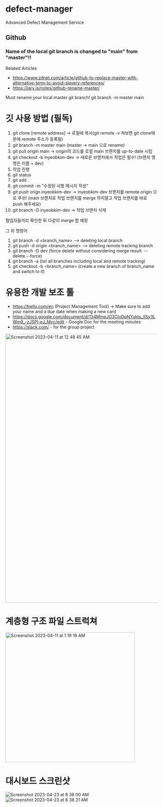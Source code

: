 # defect-manager
Advanced Defect Management Service


## Github
### Name of the local git branch is changed to "main" from "master"!!
Related Articles</br>
* https://www.zdnet.com/article/github-to-replace-master-with-alternative-term-to-avoid-slavery-references/ 
* https://jarv.is/notes/github-rename-master/

Must rename your local master git branch!
git branch -m master main

# 깃 사용 방법 (필독)
1. git clone [remote address] -> 로컬에 복사(git remote -v 쳐보면 git clone때문에 remote 주소가 등록됨)
2. git branch -m master main (master -> main 으로 rename)
3. git pull origin main -> origin의 코드를 로컬 main 브랜치를 up-to-date 시킴
4. git checkout -b inyeobkim-dev -> 새로운 브랜치에서 작업은 필수! (브랜치 명명은 이름 + dev)
5. 작업 진행
6. git status
7. git add .
8. git commit -m "수정된 사항 메시지 작성"
9. git push orign inyeobkim-dev -> inyeobkim-dev 브랜치를 remote origin 으로 푸쉬! (main 브랜치로 작업 브랜치를 merge 하지말고 작업 브랜치를 바로 push 해주세요)
10. git branch -D inyeobkim-dev -> 작업 브랜치 삭제

협업자들끼리 확인한 뒤 다같이 merge 할 예정

그 외 명령어
1. git branch -d <branch_name> --> deleting local branch
2. git push -d origin <branch_name> --> deleting remote tracking branch
3. git branch -D dev (force delete without considering merge result: --delete --force)
4. git branch -a (list all branches including local and remote tracking)
5. git checkout -b <branch_name> (create a new branch of branch_name and switch to it)

# 유용한 개발 보조 툴
* https://trello.com/en (Project Management Tool) -> Make sure to add your name and a due date when making a new card
* https://docs.google.com/document/d/134MmpJO3CIvDpNYukts_IlSy3LWm9_-zJSPI-eJ_Myc/edit - Google Doc for the meeting minutes
* https://slack.com/ - for the group project

<img width="886" alt="Screenshot 2023-04-11 at 12 48 45 AM" src="https://user-images.githubusercontent.com/60948817/230939078-5c78dac8-c036-4b12-ad98-4c766b581b20.png">

# 계층형 구조 파일 스트럭쳐
<img width="428" alt="Screenshot 2023-04-11 at 1 19 19 AM" src="https://user-images.githubusercontent.com/60948817/230944596-2d58eb5a-c6e6-4fe4-9618-64d85a549942.png">

# 대시보드 스크린샷
![Screenshot 2023-04-23 at 8 38 00 AM](https://user-images.githubusercontent.com/60948817/233811971-281f4af6-4238-4a99-a152-c0a17cd68d01.png)
![Screenshot 2023-04-23 at 8 38 21 AM](https://user-images.githubusercontent.com/60948817/233811975-56a183ea-1e41-4e80-963f-9fe0d1d16160.png)


